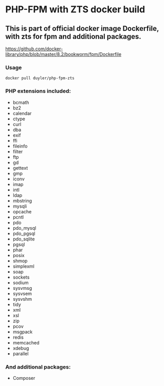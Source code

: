 # PHP-FPM with ZTS docker build
## This is part of official docker image Dockerfile, with zts for fpm and additional packages.

https://github.com/docker-library/php/blob/master/8.2/bookworm/fpm/Dockerfile

### Usage

`docker pull duyler/php-fpm-zts`

### PHP extensions included:

* bcmath
* bz2
* calendar
* ctype
* curl
* dba
* exif
* ffi
* fileinfo
* filter
* ftp
* gd
* gettext
* gmp
* iconv
* imap
* intl
* ldap
* mbstring
* mysqli
* opcache
* pcntl
* pdo
* pdo_mysql 
* pdo_pgsql 
* pdo_sqlite
* pgsql 
* phar 
* posix 
* shmop 
* simplexml
* soap 
* sockets 
* sodium
* sysvmsg 
* sysvsem 
* sysvshm 
* tidy 
* xml
* xsl
* zip
* pcov
* msgpack
* redis
* memcached
* xdebug
* parallel

### And additional packages:

* Composer
